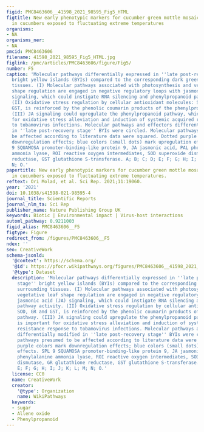 ```yaml
---
figid: PMC8463606__41598_2021_98595_Fig5_HTML
figtitle: New early phenotypic markers for cucumber green mottle mosaic virus disease
  in cucumbers exposed to fluctuating extreme temperatures
organisms:
- NA
organisms_ner:
- NA
pmcid: PMC8463606
filename: 41598_2021_98595_Fig5_HTML.jpg
figlink: /pmc/articles/PMC8463606/figure/Fig5/
number: F5
caption: 'Molecular pathways differentially expressed in ''late post-recovery stage''
  bright yellow islands (BYIs) compared to the corresponding dark green surrounding
  tissues. (I) Molecular pathways associated with photosynthesis and vegetative leaf
  shape regulation are engaged in negative regulatory loops with jasmonic acid (JA)
  signaling, which could instigate RNA silencing and phenylpropanoid pathway activity.
  (II) Oxidative stress regulation by cellular antioxidant molecules: SOD, GR and
  GST, is reinforced by the phenolic coumarin products of the phenylpropanoid pathway.
  (III) JA signaling could upregulate the phenylpropanoid pathway, which is important
  for oxidative stress alleviation and induction of systemic acquired resistance response
  to tobamovirus infections. Molecular pathways and effectors differentially modified
  in ''late post-recovery stage'' BYIs were circled. Molecular pathways presumed to
  be affected according to literature data were squared. Dotted purple colors mark
  downregulation effects; blue colors (small dots) mark upregulation effects. SPL
  9 SQUAMOSA promoter-binding-like protein 9, JA jasmonic acid, PAL phenylalanine
  ammonia lyase, ROI reactive oxygen intermediates, SOD superoxide dismutase, GR glutathione
  reductase, GST glutathione S-transferase. A; B; C; D; E; F; G; H; I; J; K; L; M;
  N; O.'
papertitle: New early phenotypic markers for cucumber green mottle mosaic virus disease
  in cucumbers exposed to fluctuating extreme temperatures.
reftext: Ori Molad, et al. Sci Rep. 2021;11:19060.
year: '2021'
doi: 10.1038/s41598-021-98595-4
journal_title: Scientific Reports
journal_nlm_ta: Sci Rep
publisher_name: Nature Publishing Group UK
keywords: Biotic | Environmental impact | Virus-host interactions
automl_pathway: 0.9211003
figid_alias: PMC8463606__F5
figtype: Figure
redirect_from: /figures/PMC8463606__F5
ndex: ''
seo: CreativeWork
schema-jsonld:
  '@context': https://schema.org/
  '@id': https://pfocr.wikipathways.org/figures/PMC8463606__41598_2021_98595_Fig5_HTML.html
  '@type': Dataset
  description: 'Molecular pathways differentially expressed in ''late post-recovery
    stage'' bright yellow islands (BYIs) compared to the corresponding dark green
    surrounding tissues. (I) Molecular pathways associated with photosynthesis and
    vegetative leaf shape regulation are engaged in negative regulatory loops with
    jasmonic acid (JA) signaling, which could instigate RNA silencing and phenylpropanoid
    pathway activity. (II) Oxidative stress regulation by cellular antioxidant molecules:
    SOD, GR and GST, is reinforced by the phenolic coumarin products of the phenylpropanoid
    pathway. (III) JA signaling could upregulate the phenylpropanoid pathway, which
    is important for oxidative stress alleviation and induction of systemic acquired
    resistance response to tobamovirus infections. Molecular pathways and effectors
    differentially modified in ''late post-recovery stage'' BYIs were circled. Molecular
    pathways presumed to be affected according to literature data were squared. Dotted
    purple colors mark downregulation effects; blue colors (small dots) mark upregulation
    effects. SPL 9 SQUAMOSA promoter-binding-like protein 9, JA jasmonic acid, PAL
    phenylalanine ammonia lyase, ROI reactive oxygen intermediates, SOD superoxide
    dismutase, GR glutathione reductase, GST glutathione S-transferase. A; B; C; D;
    E; F; G; H; I; J; K; L; M; N; O.'
  license: CC0
  name: CreativeWork
  creator:
    '@type': Organization
    name: WikiPathways
  keywords:
  - sugar
  - Allene oxide
  - Phenylpropanoid
---
```


